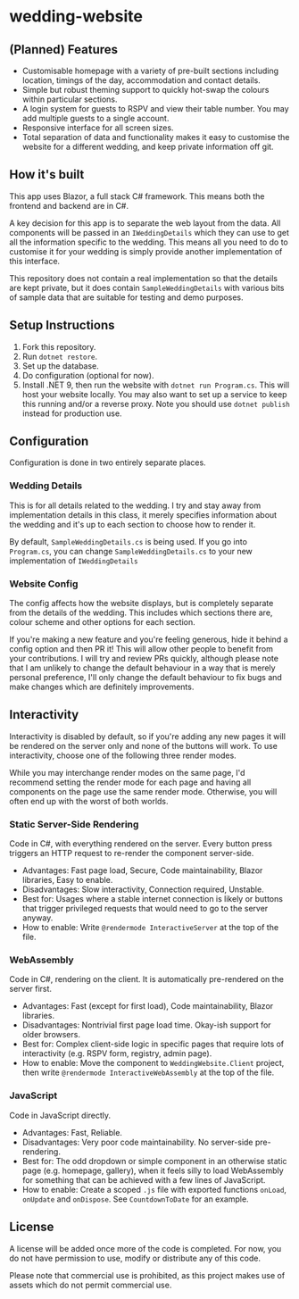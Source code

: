 # wedding-website

## (Planned) Features

- Customisable homepage with a variety of pre-built sections including location, timings of the day, accommodation and contact details.
- Simple but robust theming support to quickly hot-swap the colours within particular sections.
- A login system for guests to RSPV and view their table number. You may add multiple guests to a single account.
- Responsive interface for all screen sizes.
- Total separation of data and functionality makes it easy to customise the website for a different wedding, and keep private information off git.

## How it's built
This app uses Blazor, a full stack C# framework. This means both the frontend and backend are in C#.

A key decision for this app is to separate the web layout from the data. All components will be passed in an `IWeddingDetails` which they can use to get all the information specific to the wedding. This means all you need to do to customise it for your wedding is simply provide another implementation of this interface.

This repository does not contain a real implementation so that the details are kept private, but it does contain `SampleWeddingDetails` with various bits of sample data that are suitable for testing and demo purposes.

## Setup Instructions

1. Fork this repository.
2. Run `dotnet restore`.
3. Set up the database.
4. Do configuration (optional for now).
5. Install .NET 9, then run the website with `dotnet run Program.cs`. This will host your website locally. You may also want to set up a service to keep this running and/or a reverse proxy. Note you should use `dotnet publish` instead for production use.

## Configuration

Configuration is done in two entirely separate places.

### Wedding Details

This is for all details related to the wedding. I try and stay away from implementation details in this class, it merely specifies information about the wedding and it's up to each section to choose how to render it. 

By default, `SampleWeddingDetails.cs` is being used. If you go into `Program.cs`, you can change `SampleWeddingDetails.cs` to your new implementation of `IWeddingDetails`

### Website Config

The config affects how the website displays, but is completely separate from the details of the wedding. This includes which sections there are, colour scheme and other options for each section.

If you're making a new feature and you're feeling generous, hide it behind a config option and then PR it! This will allow other people to benefit from your contributions. I will try and review PRs quickly, although please note that I am unlikely to change the default behaviour in a way that is merely personal preference, I'll only change the default behaviour to fix bugs and make changes which are definitely improvements.

## Interactivity

Interactivity is disabled by default, so if you're adding any new pages it will be rendered on the server only and none of the buttons will work. To use interactivity, choose one of the following three render modes.

While you may interchange render modes on the same page, I'd recommend setting the render mode for each page and having all components on the page use the same render mode. Otherwise, you will often end up with the worst of both worlds.

### Static Server-Side Rendering

Code in C#, with everything rendered on the server. Every button press triggers an HTTP request to re-render the component server-side.

- Advantages: Fast page load, Secure, Code maintainability, Blazor libraries, Easy to enable.
- Disadvantages: Slow interactivity, Connection required, Unstable.
- Best for: Usages where a stable internet connection is likely or buttons that trigger privileged requests that would need to go to the server anyway.
- How to enable: Write `@rendermode InteractiveServer` at the top of the file.

### WebAssembly

Code in C#, rendering on the client. It is automatically pre-rendered on the server first.

- Advantages: Fast (except for first load), Code maintainability, Blazor libraries.
- Disadvantages: Nontrivial first page load time. Okay-ish support for older browsers.
- Best for: Complex client-side logic in specific pages that require lots of interactivity (e.g. RSPV form, registry, admin page).
- How to enable: Move the component to `WeddingWebsite.Client` project, then write `@rendermode InteractiveWebAssembly` at the top of the file.

### JavaScript

Code in JavaScript directly.

- Advantages: Fast, Reliable.
- Disadvantages: Very poor code maintainability. No server-side pre-rendering.
- Best for: The odd dropdown or simple component in an otherwise static page (e.g. homepage, gallery), when it feels silly to load WebAssembly for something that can be achieved with a few lines of JavaScript.
- How to enable: Create a scoped `.js` file with exported functions `onLoad`, `onUpdate` and `onDispose`. See `CountdownToDate` for an example. 

## License

A license will be added once more of the code is completed. For now, you do not have permission to use, modify or distribute any of this code.

Please note that commercial use is prohibited, as this project makes use of assets which do not permit commercial use.
